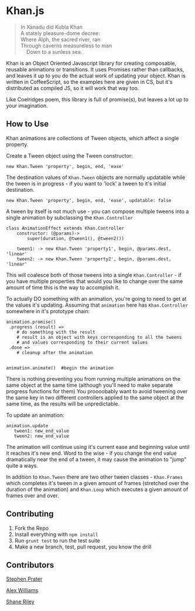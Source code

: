 # Khan.js

> In Xanadu did Kubla Khan  
> A stately pleasure-dome decree:  
> Where Alph, the sacred river, ran  
> Through caverns measureless to man  
> &nbsp;&nbsp;&nbsp;&nbsp;Down to a sunless sea.  

Khan is an Object Oriented Javascript library for creating composable, reusable
animations or transitions. It uses Promises rather than callbacks, and leaves it
up to you do the actual work of updating your object.  Khan is written in
CoffeeScript, so the examples here are given in CS, but it's distributed as compiled
JS, so it will work that way too.

Like Coelridges poem, this library is full of promise(s), but leaves a lot
up to your imagination.


## How to Use

Khan animations are collections of Tween objects, which affect a single property.

Create a Tween object using the Tween constructor:

    new Khan.Tween 'property', begin, end, 'ease'

The destination values of `Khan.Tween` objects are normally updatable while the
tween is in progress - if you want to 'lock' a tween to it's initial destination.

    new Khan.Tween 'property', begin, end, 'ease', updatable: false

A tween by itself is not much use - you can compose multiple tweens into a single
animation by subclassing the `Khan.Controller`

    class AnimationEffect extends Khan.Controller
    	constructor: (@params)->
    		super(duration, @tween1(), @tween2())

    	tween1: -> new Khan.Tween 'property1', begin, @params.dest, 'linear'
    	tween2: -> new Khan.Tween 'property2', begin, @params.dest, 'linear'

This will coalesce both of those tweens into a single `Khan.Controller` - if you
have multiple properties that would you like to change over the same amount of time
this is the way to accomplish it.

To actually DO something with an animation, you're going to need to get at the
values it's updating.  Assuming that `animation` here has `Khan.Controller` somewhere
in it's prototype chain:

    animation.promise()
     .progress (result) =>
        # do something with the result
        # result is an object with keys corresponding to all the tweens
        # and values corresponding to their current values
     .done =>
        # cleanup after the animation


    animation.animate()  #begin the animation


There is nothing preventing you from running multiple animations on the same object
at the same time (although you'll need to make separate progress functions for them)
You proooobably want to avoid tweening over the same key in two different controllers
applied to the same object at the same time, as the results will be unpredictable.

To update an animation:

    animation.update
       tween1: new_end_value
       tween2: new_end_value

The animation will continue using it's current ease and beginning value until it
reaches it's new end. Word to the wise - if you change the end value dramatically
near the end of a tween, it may cause the animation to "jump" quite a ways.

In addition to `Khan.Tween` there are two other tween classes - `Khan.Frames` 
which completes it's tween in a given amount of frames (stretched over the 
duration of the animation) and `Khan.Loop` which executes a given amount of frames
over and over.

## Contributing
1. Fork the Repo
2. Install everything with `npm install`
3. Run `grunt test` to run the test suite
4. Make a new branch, test, pull request, you know the drill

## Contributors

[Stephen Prater](https://github.com/stephenprater)

[Alex Williams](https://github.com/Robovirtuoso)

[Shane Riley](https://github.com/shaneriley)
